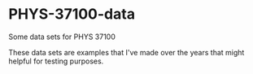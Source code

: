 # PHYS-37100-data
Some data sets for PHYS 37100

These data sets are examples that I've made over the years that might helpful for testing purposes. 
